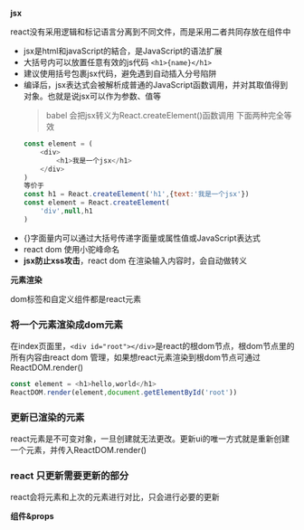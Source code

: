 **jsx**

react没有采用逻辑和标记语言分离到不同文件，而是采用二者共同存放在组件中
- jsx是html和javaScript的結合，是JavaScript的语法扩展
- 大括号内可以放置任意有效的js代码
    ```<h1>{name}</h1>```
- 建议使用括号包裹jsx代码，避免遇到自动插入分号陷阱
- 编译后，jsx表达式会被解析成普通的JavaScript函数调用，并对其取值得到对象。也就是说jsx可以作为参数、值等
    > babel 会把jsx转义为React.createElement()函数调用
    下面两种完全等效
    ```javaScript
    const element = (
        <div>
            <h1>我是一个jsx</h1>
        </div>
    )
    等价于
    const h1 = React.createElement('h1',{text:'我是一个jsx'})
    const element = React.createElement(
        'div',null,h1
    )
    ```
- {}字面量内可以通过大括号传递字面量或属性值或JavaScript表达式
- react dom 使用小驼峰命名
- <strong>jsx防止xss攻击</strong>，react dom 在渲染输入内容时，会自动做转义
 
**元素渲染**

dom标签和自定义组件都是react元素
### 将一个元素渲染成dom元素
在index页面里，```<div id="root"></div>```是react的根dom节点，根dom节点里的所有内容由react dom 管理，如果想react元素渲染到根dom节点可通过ReactDOM.render()
```javascript
const element = <h1>hello,world</h1>
ReactDOM.render(element,document.getElementById('root'))
```
### 更新已渲染的元素
react元素是不可变对象，一旦创建就无法更改。更新ui的唯一方式就是重新创建一个元素，并传入ReactDOM.render()

### react 只更新需要更新的部分
react会将元素和上次的元素进行对比，只会进行必要的更新

**组件&props**





